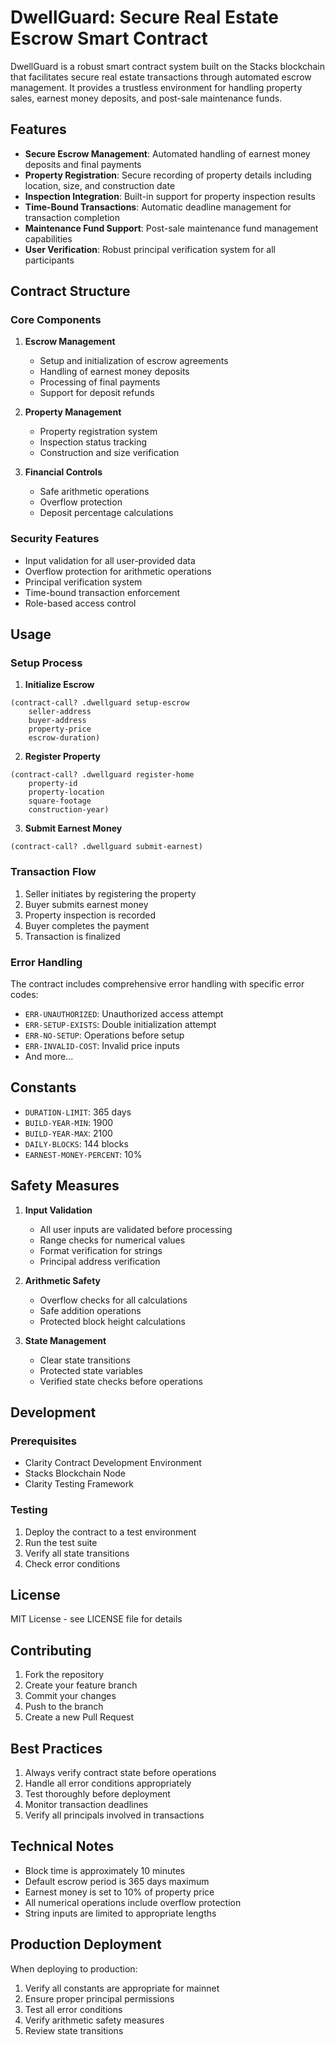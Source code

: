 # DwellGuard: Secure Real Estate Escrow Smart Contract

DwellGuard is a robust smart contract system built on the Stacks blockchain that facilitates secure real estate transactions through automated escrow management. It provides a trustless environment for handling property sales, earnest money deposits, and post-sale maintenance funds.

## Features

- **Secure Escrow Management**: Automated handling of earnest money deposits and final payments
- **Property Registration**: Secure recording of property details including location, size, and construction date
- **Inspection Integration**: Built-in support for property inspection results
- **Time-Bound Transactions**: Automatic deadline management for transaction completion
- **Maintenance Fund Support**: Post-sale maintenance fund management capabilities
- **User Verification**: Robust principal verification system for all participants

## Contract Structure

### Core Components

1. **Escrow Management**
   - Setup and initialization of escrow agreements
   - Handling of earnest money deposits
   - Processing of final payments
   - Support for deposit refunds

2. **Property Management**
   - Property registration system
   - Inspection status tracking
   - Construction and size verification

3. **Financial Controls**
   - Safe arithmetic operations
   - Overflow protection
   - Deposit percentage calculations

### Security Features

- Input validation for all user-provided data
- Overflow protection for arithmetic operations
- Principal verification system
- Time-bound transaction enforcement
- Role-based access control

## Usage

### Setup Process

1. **Initialize Escrow**
```clarity
(contract-call? .dwellguard setup-escrow 
    seller-address 
    buyer-address 
    property-price 
    escrow-duration)
```

2. **Register Property**
```clarity
(contract-call? .dwellguard register-home
    property-id
    property-location
    square-footage
    construction-year)
```

3. **Submit Earnest Money**
```clarity
(contract-call? .dwellguard submit-earnest)
```

### Transaction Flow

1. Seller initiates by registering the property
2. Buyer submits earnest money
3. Property inspection is recorded
4. Buyer completes the payment
5. Transaction is finalized

### Error Handling

The contract includes comprehensive error handling with specific error codes:
- `ERR-UNAUTHORIZED`: Unauthorized access attempt
- `ERR-SETUP-EXISTS`: Double initialization attempt
- `ERR-NO-SETUP`: Operations before setup
- `ERR-INVALID-COST`: Invalid price inputs
- And more...

## Constants

- `DURATION-LIMIT`: 365 days
- `BUILD-YEAR-MIN`: 1900
- `BUILD-YEAR-MAX`: 2100
- `DAILY-BLOCKS`: 144 blocks
- `EARNEST-MONEY-PERCENT`: 10%

## Safety Measures

1. **Input Validation**
   - All user inputs are validated before processing
   - Range checks for numerical values
   - Format verification for strings
   - Principal address verification

2. **Arithmetic Safety**
   - Overflow checks for all calculations
   - Safe addition operations
   - Protected block height calculations

3. **State Management**
   - Clear state transitions
   - Protected state variables
   - Verified state checks before operations

## Development

### Prerequisites

- Clarity Contract Development Environment
- Stacks Blockchain Node
- Clarity Testing Framework

### Testing

1. Deploy the contract to a test environment
2. Run the test suite
3. Verify all state transitions
4. Check error conditions

## License

MIT License - see LICENSE file for details

## Contributing

1. Fork the repository
2. Create your feature branch
3. Commit your changes
4. Push to the branch
5. Create a new Pull Request

## Best Practices

1. Always verify contract state before operations
2. Handle all error conditions appropriately
3. Test thoroughly before deployment
4. Monitor transaction deadlines
5. Verify all principals involved in transactions

## Technical Notes

- Block time is approximately 10 minutes
- Default escrow period is 365 days maximum
- Earnest money is set to 10% of property price
- All numerical operations include overflow protection
- String inputs are limited to appropriate lengths

## Production Deployment

When deploying to production:
1. Verify all constants are appropriate for mainnet
2. Ensure proper principal permissions
3. Test all error conditions
4. Verify arithmetic safety measures
5. Review state transitions

